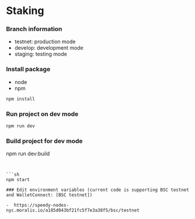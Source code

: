 # Staking

### Branch information

- testnet: production mode
- develop: development mode
- staging: testing mode

### Install package

- node
- npm

```sh
npm install
```

### Run project on dev mode

```sh
npm run dev
```

### Build project for dev mode
npm run dev:build
```


```sh
npm start
```
```
### Edit environment variables (current code is supporting BSC testnet and WalletConnect: [BSC testnet])

-  https://speedy-nodes-nyc.moralis.io/a185d043bf21fc5f7e3a38f5/bsc/testnet